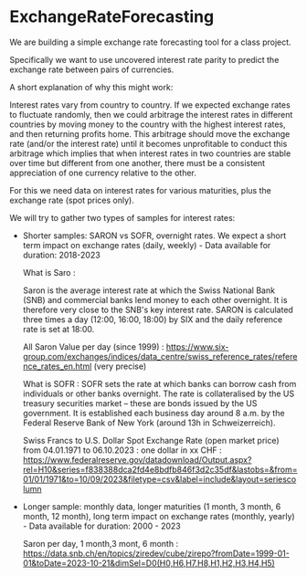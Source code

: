# ExchangeRateForecasting
We are building a simple exchange rate forecasting tool for a class project.

Specifically we want to use uncovered interest rate parity to predict the exchange rate between pairs of currencies.

A short explanation of why this might work:

Interest rates vary from country to country. If we expected exchange rates to fluctuate randomly, then we could arbitrage the interest rates in different countries by moving money to the country with the highest interest rates, and then returning profits home. This arbitrage should move the exchange rate (and/or the interest rate) until it becomes unprofitable to conduct this arbitrage which implies that when interest rates in two countries are stable over time but different from one another, there must be a consistent appreciation of one currency relative to the other.



For this we need data on interest rates for various maturities, plus the exchange rate (spot prices only).


We will try to gather two types of samples for interest rates:  

- Shorter samples: SARON vs SOFR, overnight rates. We expect a short term impact on exchange rates (daily, weekly) - Data available for duration: 2018-2023  

  What is Saro :
  
  Saron is the average interest rate at which the Swiss National Bank (SNB) and commercial banks lend money to each other overnight. It is therefore very close to the SNB's key interest rate. SARON is calculated three times a day (12:00, 16:00, 18:00) by SIX and the daily reference rate is set at 18:00.
  
  All Saron Value per day (since 1999) : https://www.six-group.com/exchanges/indices/data_centre/swiss_reference_rates/reference_rates_en.html (very precise)
  
  What is SOFR : SOFR sets the rate at which banks can borrow cash from individuals or other banks overnight. The rate is collateralised by the US treasury securities market – these are bonds issued by the US government. It is established each business day around 8 a.m. by the Federal Reserve Bank of New York (around 13h in Schweizerreich).
  
  Swiss Francs to U.S. Dollar Spot Exchange Rate (open market price) from 04.01.1971 to 06.10.2023 : one dollar in xx CHF : 
  https://www.federalreserve.gov/datadownload/Output.aspx?rel=H10&series=f838388dca2fd4e8bdfb846f3d2c35df&lastobs=&from=01/01/1971&to=10/09/2023&filetype=csv&label=include&layout=seriescolumn


- Longer sample: monthly data, longer maturities (1 month, 3 month, 6 month, 12 month), long term impact on exchange rates (monthly, yearly) - Data available for duration: 2000 - 2023

  Saron per day, 1 month,3 mont, 6 month : https://data.snb.ch/en/topics/ziredev/cube/zirepo?fromDate=1999-01-01&toDate=2023-10-21&dimSel=D0(H0,H6,H7,H8,H1,H2,H3,H4,H5)
